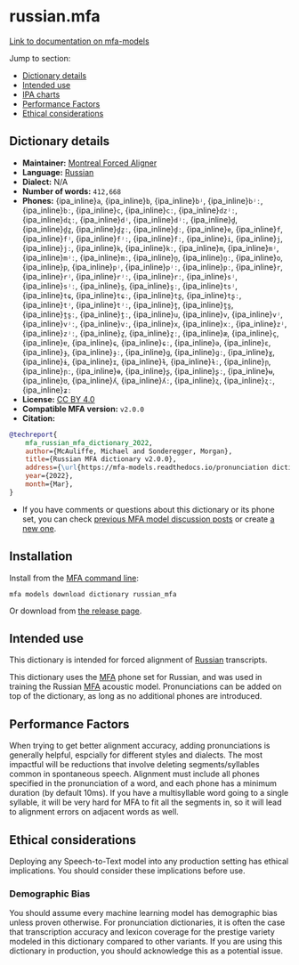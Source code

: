 
# russian.mfa

[Link to documentation on mfa-models](https://mfa-models.readthedocs.io/en/main/dictionary/russian_mfa.html)

Jump to section:

- [Dictionary details](#dictionary-details)
- [Intended use](#intended-use)
- [IPA charts](#ipa-charts)
- [Performance Factors](#performance-factors)
- [Ethical considerations](#ethical-considerations)

## Dictionary details

- **Maintainer:** [Montreal Forced Aligner](https://montreal-forced-aligner.readthedocs.io/)
- **Language:** [Russian](https://en.wikipedia.org/wiki/Russian_language)
- **Dialect:** N/A
- **Number of words:** `412,668`
- **Phones:** {ipa_inline}`a`, {ipa_inline}`b`, {ipa_inline}`bʲ`, {ipa_inline}`bʲː`, {ipa_inline}`bː`, {ipa_inline}`c`, {ipa_inline}`cː`, {ipa_inline}`dzʲː`, {ipa_inline}`dʐː`, {ipa_inline}`dʲ`, {ipa_inline}`dʲː`, {ipa_inline}`d̪`, {ipa_inline}`d̪z̪`, {ipa_inline}`d̪z̪ː`, {ipa_inline}`d̪ː`, {ipa_inline}`e`, {ipa_inline}`f`, {ipa_inline}`fʲ`, {ipa_inline}`fʲː`, {ipa_inline}`fː`, {ipa_inline}`i`, {ipa_inline}`j`, {ipa_inline}`jː`, {ipa_inline}`k`, {ipa_inline}`kː`, {ipa_inline}`m`, {ipa_inline}`mʲ`, {ipa_inline}`mʲː`, {ipa_inline}`mː`, {ipa_inline}`n̪`, {ipa_inline}`n̪ː`, {ipa_inline}`o`, {ipa_inline}`p`, {ipa_inline}`pʲ`, {ipa_inline}`pʲː`, {ipa_inline}`pː`, {ipa_inline}`r`, {ipa_inline}`rʲ`, {ipa_inline}`rʲː`, {ipa_inline}`rː`, {ipa_inline}`sʲ`, {ipa_inline}`sʲː`, {ipa_inline}`s̪`, {ipa_inline}`s̪ː`, {ipa_inline}`tsʲ`, {ipa_inline}`tɕ`, {ipa_inline}`tɕː`, {ipa_inline}`tʂ`, {ipa_inline}`tʂː`, {ipa_inline}`tʲ`, {ipa_inline}`tʲː`, {ipa_inline}`t̪`, {ipa_inline}`t̪s̪`, {ipa_inline}`t̪s̪ː`, {ipa_inline}`t̪ː`, {ipa_inline}`u`, {ipa_inline}`v`, {ipa_inline}`vʲ`, {ipa_inline}`vʲː`, {ipa_inline}`vː`, {ipa_inline}`x`, {ipa_inline}`xː`, {ipa_inline}`zʲ`, {ipa_inline}`zʲː`, {ipa_inline}`z̪`, {ipa_inline}`z̪ː`, {ipa_inline}`æ`, {ipa_inline}`ç`, {ipa_inline}`ɐ`, {ipa_inline}`ɕ`, {ipa_inline}`ɕː`, {ipa_inline}`ə`, {ipa_inline}`ɛ`, {ipa_inline}`ɟ`, {ipa_inline}`ɟː`, {ipa_inline}`ɡ`, {ipa_inline}`ɡː`, {ipa_inline}`ɣ`, {ipa_inline}`ɨ`, {ipa_inline}`ɪ`, {ipa_inline}`ɫ`, {ipa_inline}`ɫː`, {ipa_inline}`ɲ`, {ipa_inline}`ɲː`, {ipa_inline}`ɵ`, {ipa_inline}`ʂ`, {ipa_inline}`ʂː`, {ipa_inline}`ʉ`, {ipa_inline}`ʊ`, {ipa_inline}`ʎ`, {ipa_inline}`ʎː`, {ipa_inline}`ʐ`, {ipa_inline}`ʐː`, {ipa_inline}`ʑː`
- **License:** [CC BY 4.0](https://github.com/MontrealCorpusTools/mfa-models/tree/main/dictionary/russian/MFA/v2.0.0/LICENSE)
- **Compatible MFA version:** `v2.0.0`
- **Citation:**

```bibtex
@techreport{
	mfa_russian_mfa_dictionary_2022,
	author={McAuliffe, Michael and Sonderegger, Morgan},
	title={Russian MFA dictionary v2.0.0},
	address={\url{https://mfa-models.readthedocs.io/pronunciation dictionary/Russian/Russian MFA dictionary v2_0_0.html}},
	year={2022},
	month={Mar},
}
```

- If you have comments or questions about this dictionary or its phone set, you can check [previous MFA model discussion posts](https://github.com/MontrealCorpusTools/mfa-models/discussions?discussions_q=Russian+MFA+dictionary+v2.0.0) or create [a new one](https://github.com/MontrealCorpusTools/mfa-models/discussions/new).

## Installation

Install from the [MFA command line](https://montreal-forced-aligner.readthedocs.io/en/latest/user_guide/models/index.html):

```
mfa models download dictionary russian_mfa
```

Or download from [the release page](https://github.com/MontrealCorpusTools/mfa-models/releases/tag/dictionary-russian_mfa-v2.0.0).

## Intended use

This dictionary is intended for forced alignment of [Russian](https://en.wikipedia.org/wiki/Russian_language) transcripts.

This dictionary uses the [MFA](https://mfa-models.readthedocs.io/en/refactor/mfa_phone_set.html#russian) phone set for Russian, and was used in training the Russian [MFA](https://mfa-models.readthedocs.io/en/refactor/mfa_phone_set.html#russian) acoustic model.
Pronunciations can be added on top of the dictionary, as long as no additional phones are introduced.

## Performance Factors

When trying to get better alignment accuracy, adding pronunciations is generally helpful, espcially for different styles and dialects.  The most impactful will be reductions that
involve deleting segments/syllables common in spontaneous speech.  Alignment must include all phones specified in the pronunciation of a word, and each phone has
a minimum duration (by default 10ms). If you have a multisyllable word going to a single syllable, it will be very hard for MFA to fit all the segments in,
so it will lead to alignment errors on adjacent words as well.

## Ethical considerations

Deploying any Speech-to-Text model into any production setting has ethical implications. You should consider these implications before use.

### Demographic Bias

You should assume every machine learning model has demographic bias unless proven otherwise.
For pronunciation dictionaries, it is often the case that transcription accuracy and lexicon coverage for the prestige variety modeled in this dictionary compared to other variants.
If you are using this dictionary in production, you should acknowledge this as a potential issue.
